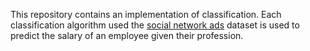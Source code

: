 This repository contains an implementation of classification. Each classification algorithm used the [social network ads](https://github.com/Mufumi/Udemy-Machine-Learning-A_Z-Online_Course/blob/main/Python/Classification/Decision%20Tree%20Classification/Social_Network_Ads.csv) dataset is used to predict the salary of an employee given their profession.
